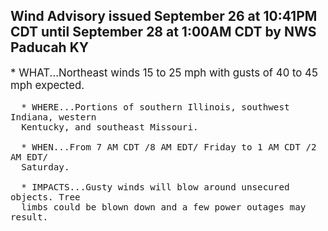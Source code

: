 <p>
   <h2>Wind Advisory issued September 26 at 10:41PM CDT until September 28 at 1:00AM CDT by NWS Paducah KY</h2>
   <div style="font-size:120%">* WHAT...Northeast winds 15 to 25 mph with gusts of 40 to 45 mph
      expected.
      
      * WHERE...Portions of southern Illinois, southwest Indiana, western
      Kentucky, and southeast Missouri.
      
      * WHEN...From 7 AM CDT /8 AM EDT/ Friday to 1 AM CDT /2 AM EDT/
      Saturday.
      
      * IMPACTS...Gusty winds will blow around unsecured objects. Tree
      limbs could be blown down and a few power outages may result.
   </div>
</p>
